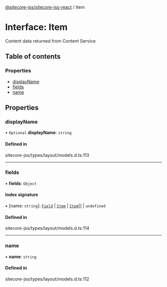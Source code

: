 [@sitecore-jss/sitecore-jss-react](../README.md) / Item

# Interface: Item

Content data returned from Content Service

## Table of contents

### Properties

- [displayName](Item.md#displayname)
- [fields](Item.md#fields)
- [name](Item.md#name)

## Properties

### displayName

• `Optional` **displayName**: `string`

#### Defined in

sitecore-jss/types/layout/models.d.ts:113

___

### fields

• **fields**: `Object`

#### Index signature

▪ [name: `string`]: [`Field`](Field.md) \| [`Item`](Item.md) \| [`Item`](Item.md)[] \| `undefined`

#### Defined in

sitecore-jss/types/layout/models.d.ts:114

___

### name

• **name**: `string`

#### Defined in

sitecore-jss/types/layout/models.d.ts:112
